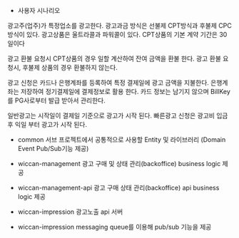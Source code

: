 * 사용자 시나리오

광고주(업주)가 특정업소를 광고한다.
광고과금 방식은 선불제 CPT방식과 후불제 CPC방식이 있다.
광고상품은 울트라콜과 파워콜이 있다.
CPT상품의 기본 계약 기간은 30일이다

광고 환불 요청시 CPT상품의 경우 일할 계산하여 잔여 금액을 환불 한다.
광고 환불 요청시, 후불제 상품의 경우 환불하지 않는다.

광고 신청은 카드나 은행계좌를 등록하여 특정 결제일에 광고 금액을 지불한다.
은행계좌는 저장하여 정기결제일에 결제정보로 활용 한다.
카드 정보는 남기지 않으며 BillKey를 PG사로부터 발급 받아서 관리한다.

일반광고는 시작일이 결제일 기준으로 광고가 시작 된다.
빠른광고 신청은 광고비 입금 후 익일 부터 광고가 시작 된다.

* common
서브 프로젝트에서 공통적으로 사용할 Entity 및 라이브러리 (Domain Event Pub/Sub기능 제공)

* wiccan-management
광고 구매 및 상태 관리(backoffice) business logic 제공

* wiccan-management-api
광고 구매 상태 관리(backoffice) api business logic 제공

* wiccan-impression
광고노출 api 서버

* wiccan-impression
messaging queue를 이용해 pub/sub 기능을 제공